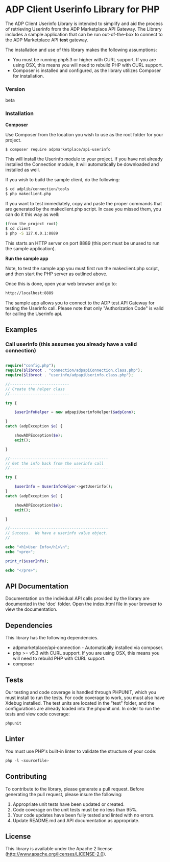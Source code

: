 # ADP Client Userinfo Library for PHP

The ADP Client Userinfo Library is intended to simplify and aid the process of retrieving Userinfo from the ADP Marketplace API Gateway. The Library includes a sample application that can be run out-of-the-box to connect to the ADP Marketplace API **test** gateway.

The installation and use of this library makes the following assumptions:

  - You must be running php5.3 or higher with CURL support.  If you are using OSX, this means you will need to rebuild PHP with CURL support.
  - Composer is installed and configured, as the library utilizes Composer for installation.

### Version
beta

### Installation

**Composer**

Use Composer from the location you wish to use as the root folder for your project.

```sh
$ composer require adpmarketplace/api-userinfo
```

This will install the Userinfo module to your project.  If you have not already installed the Connection module, it will automatically be downloaded and installed as well.

If you wish to build the sample client, do the following:

```sh
$ cd adplib/connection/tools
$ php makeclient.php
```

If you want to test immediately, copy and paste the proper commands that are generated by the makeclient.php script.  In case you missed them, you can do it this way as well:

```sh
(from the project root)
$ cd client
$ php -S 127.0.0.1:8889
```

This starts an HTTP server on port 8889 (this port must be unused to run the sample application).


**Run the sample app**

Note, to test the sample app you must first run the makeclient.php script, and then start the PHP server as outlined above.

Once this is done, open your web browser and go to:

```sh
http://localhost:8889
```

 The sample app allows you to connect to the ADP test API Gateway for testing the Userinfo call.  Please note that only "Authorization Code" is valid for calling the Userinfo api.

## Examples
### Call userinfo (this assumes you already have a valid connection)

```php

require("config.php");
require($libroot . "connection/adpapiConnection.class.php");
require($libroot . "userinfo/adpapiUserinfo.class.php");

//--------------------------
// Create the helper class
//--------------------------

try {

    $userInfoHelper = new adpapiUserinfoHelper($adpConn);

}
catch (adpException $e) {

    showADPException($e);
    exit();

}

//-------------------------------------------
// Get the info back from the userinfo call
//-------------------------------------------

try {

    $userInfo = $userInfoHelper->getUserinfo();
}
catch (adpException $e) {

    showADPException($e);
    exit();

}

//-------------------------------------------
// Success.  We have a userinfo value object.
//-------------------------------------------

echo "<h1>User Info</h1>\n";
echo "<pre>";

print_r($userInfo);

echo "</pre>";


```

## API Documentation ##

Documentation on the individual API calls provided by the library are documented in the 'doc' folder.  Open the index.html file in your browser to view the documentation.


## Dependencies ##

This library has the following dependencies.

* adpmarketplace/api-connection - Automatically installed via composer.
* php >= v5.3 with CURL support.  If you are using OSX, this means you will need to rebuild PHP with CURL support.
* composer

## Tests ##

Our testing and code coverage is handled through PHPUNIT, which you must install to run the tests.  For code coverage to work, you must also have Xdebug installed.  The test units are located in the "test" folder, and the configurations are already loaded into the phpunit.xml.  In order to run the tests and view code coverage:

```
phpunit
```
## Linter ##

You must use PHP's built-in linter to validate the structure of your code:

```php
php -l <sourcefile>
```

## Contributing ##

To contribute to the library, please generate a pull request. Before generating the pull request, please insure the following:

1. Appropriate unit tests have been updated or created.
2. Code coverage on the unit tests must be no less than 95%.
3. Your code updates have been fully tested and linted with no errors.
4. Update README.md and API documentation as appropriate.
 
## License ##

This library is available under the Apache 2 license (http://www.apache.org/licenses/LICENSE-2.0).
